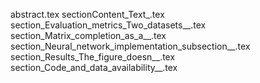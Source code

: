 abstract.tex
sectionContent_Text_.tex
section_Evaluation_metrics_Two_datasets__.tex
section_Matrix_completion_as_a__.tex
section_Neural_network_implementation_subsection__.tex
section_Results_The_figure_doesn__.tex
section_Code_and_data_availability__.tex
